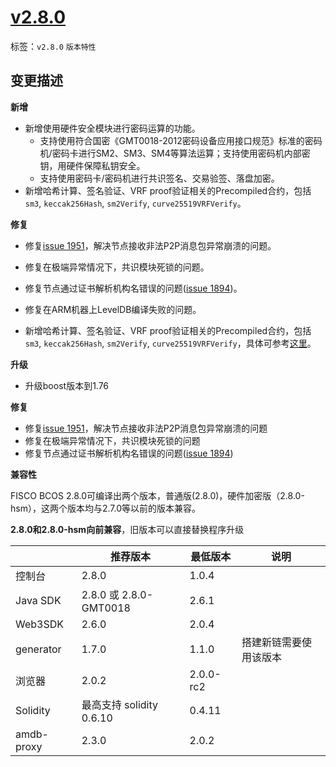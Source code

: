 # [v2.8.0](https://github.com/FISCO-BCOS/FISCO-BCOS/releases/tag/v2.8.0)

标签：``v2.8.0`` ``版本特性`` 

## 变更描述

**新增**

- 新增使用硬件安全模块进行密码运算的功能。
    - 支持使用符合国密《GMT0018-2012密码设备应用接口规范》标准的密码机/密码卡进行SM2、SM3、SM4等算法运算；支持使用密码机内部密钥，用硬件保障私钥安全。
    - 支持使用密码卡/密码机进行共识签名、交易验签、落盘加密。
- 新增哈希计算、签名验证、VRF proof验证相关的Precompiled合约，包括`sm3`, `keccak256Hash`, `sm2Verify`, `curve25519VRFVerify`。

**修复**
- 修复[issue 1951](https://github.com/FISCO-BCOS/FISCO-BCOS/issues/1951)，解决节点接收非法P2P消息包异常崩溃的问题。
- 修复在极端异常情况下，共识模块死锁的问题。
- 修复节点通过证书解析机构名错误的问题([issue 1894](https://github.com/FISCO-BCOS/FISCO-BCOS/issues/1894))。
- 修复在ARM机器上LevelDB编译失败的问题。

- 新增哈希计算、签名验证、VRF proof验证相关的Precompiled合约，包括`sm3`, `keccak256Hash`, `sm2Verify`, `curve25519VRFVerify`，具体可参考[这里](../manual/precompiled_contract.html#cryptoprecompiled-0x5006)。

**升级**

- 升级boost版本到1.76

**修复**

- 修复[issue 1951](https://github.com/FISCO-BCOS/FISCO-BCOS/issues/1951)，解决节点接收非法P2P消息包异常崩溃的问题
- 修复在极端异常情况下，共识模块死锁的问题
- 修复节点通过证书解析机构名错误的问题([issue 1894](https://github.com/FISCO-BCOS/FISCO-BCOS/issues/1894))


**兼容性**

FISCO BCOS 2.8.0可编译出两个版本，普通版(2.8.0)，硬件加密版（2.8.0-hsm），这两个版本均与2.7.0等以前的版本兼容。

**2.8.0和2.8.0-hsm向前兼容**，旧版本可以直接替换程序升级

|            | 推荐版本                | 最低版本  | 说明                   |
| ---------- | ----------------------- | --------- | ---------------------- |
| 控制台     | 2.8.0                  | 1.0.4     |                        |
| Java SDK        | 2.8.0 或 2.8.0-GMT0018           | 2.6.1     |     |
| Web3SDK        | 2.6.0                   | 2.0.4     |      |                  
| generator  | 1.7.0                   | 1.1.0     | 搭建新链需要使用该版本 |
| 浏览器     | 2.0.2                   | 2.0.0-rc2 |                        |
| Solidity   | 最高支持 solidity 0.6.10 | 0.4.11    |                        |
| amdb-proxy | 2.3.0                   | 2.0.2     |                        |
